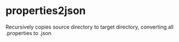 # properties2json
Recursively copies source directory to target directory, converting all .properties to .json
